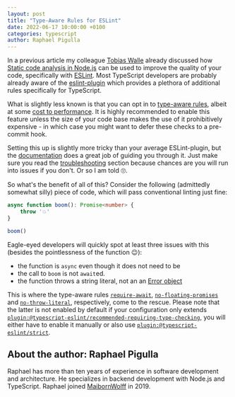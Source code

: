 ```yaml
---
layout: post
title: "Type-Aware Rules for ESLint"
date: 2022-06-17 10:00:00 +0100
categories: typescript
author: Raphael Pigulla
---
```


In a previous article my colleague [Tobias Walle](https://www.maibornwolff.de/team/tobias-walle) already discussed how [Static code analysis in Node.js](https://weeklyjs.io/javascript/2022/04/22/static-code-analysis.html) can be used to improve the quality of your code, specifically with [ESLint](https://eslint.org/). Most TypeScript developers are probably already aware of the [eslint-plugin](https://typescript-eslint.io/) which provides a plethora of additional rules specifically for TypeScript.

What is slightly less known is that you can opt in to [type-aware rules](https://typescript-eslint.io/docs/linting/#type-aware-rules), albeit at some [cost to performance](https://typescript-eslint.io/docs/linting/type-linting#how-is-performance). It is highly recommended to enable this feature unless the size of your code base makes the use of it prohibitively expensive - in which case you might want to defer these checks to a pre-commit hook.

Setting this up is slightly more tricky than your average ESLint-plugin, but the [documentation](https://typescript-eslint.io/docs/linting/type-linting) does a great job of guiding you through it. Just make sure you read the [troubleshooting](https://typescript-eslint.io/docs/linting/type-linting#troubleshooting) section because chances are you will run into issues if you don't. Or so I am told 🙄.

So what's the benefit of all of this? Consider the following (admittedly somewhat silly) piece of code, which will pass conventional linting just fine:
```typescript
async function boom(): Promise<number> {
    throw '💥'
}

boom()
```
Eagle-eyed developers will quickly spot at least three issues with this (besides the pointlessness of the function 😉):

 - the function is `async` even though it does not need to be
 - the call to `boom` is not `await`ed.
 - the function throws a string literal, not an an [Error object](https://developer.mozilla.org/en-US/docs/Web/JavaScript/Reference/Global_Objects/Error)

This is where the type-aware rules [`require-await`](https://typescript-eslint.io/rules/require-await), [`no-floating-promises`](https://typescript-eslint.io/rules/no-floating-promises) and [`no-throw-literal`](https://typescript-eslint.io/rules/no-throw-literal), respectively, come to the rescue. Please note that the latter is not enabled by default if your configuration only extends [`plugin:@typescript-eslint/recommended-requiring-type-checking`](https://typescript-eslint.io/docs/linting/configs#recommended-requiring-type-checking), you will either have to enable it manually or also use [`plugin:@typescript-eslint/strict`](https://typescript-eslint.io/docs/linting/configs#strict).

## About the author: Raphael Pigulla

Raphael has more than ten years of experience in software development and architecture. He specializes in backend development with Node.js and TypeScript. Raphael joined [MaibornWolff](https://maibornwolff.de) in 2019.
